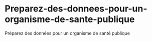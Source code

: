 # Preparez-des-donnees-pour-un-organisme-de-sante-publique
Préparez des données pour un organisme de santé publique
